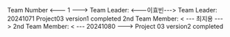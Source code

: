 Team Number <--- 1 --->
Team Leader: <---이효빈--->
Team Leader: 20241071
Project03 version1 completed
2nd Team Member: < --- 최지용 --->
2nd Team Member: < --- 20241080 --->
Project 03 version2 completed